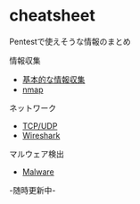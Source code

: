 # cheatsheet
Pentestで使えそうな情報のまとめ<br>

情報収集
- [基本的な情報収集](./collecting_info/collecting_info.md)
- [nmap](./collecting_info/nmap.md)

ネットワーク
- [TCP/UDP](./network/tcp_udp.md)
- [Wireshark](./network/wireshark.md)

マルウェア検出
- [Malware](./malware/malware.md)


-随時更新中-<br>